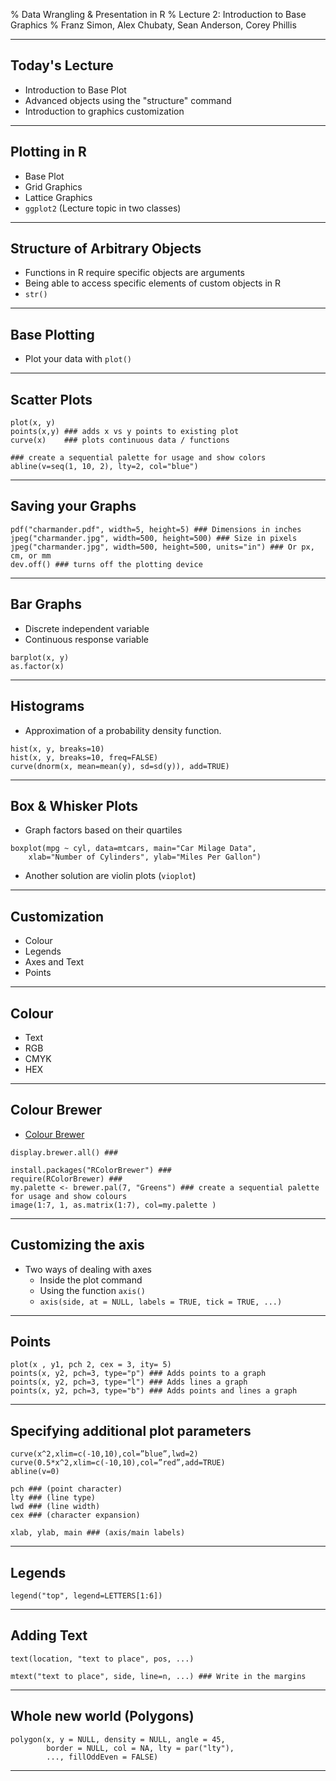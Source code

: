 % Data Wrangling & Presentation in R
% Lecture 2: Introduction to Base Graphics
% Franz Simon, Alex Chubaty, Sean Anderson, Corey Phillis

---------------------

## Today's Lecture

- Introduction to Base Plot
- Advanced objects using the "structure" command
- Introduction to graphics customization

---------------------

## Plotting in R

- Base Plot
- Grid Graphics
- Lattice Graphics
- `ggplot2` (Lecture topic in two classes)



---------------------

## Structure of Arbitrary Objects

- Functions in R require specific objects are arguments
- Being able to access specific elements of custom objects in R
- `str()`

---------------------

## Base Plotting

- Plot your data with `plot()`

---------------------

## Scatter Plots

```
plot(x, y)
points(x,y)	### adds x vs y points to existing plot
curve(x)	### plots continuous data / functions

### create a sequential palette for usage and show colors
abline(v=seq(1, 10, 2), lty=2, col="blue")
```

---------------------

## Saving your Graphs

```
pdf("charmander.pdf", width=5, height=5) ### Dimensions in inches
jpeg("charmander.jpg", width=500, height=500) ### Size in pixels
jpeg("charmander.jpg", width=500, height=500, units="in") ### Or px, cm, or mm 
dev.off() ### turns off the plotting device
```


---------------------

## Bar Graphs

- Discrete independent variable
- Continuous response variable

```
barplot(x, y)
as.factor(x)
```

---------------------

## Histograms

- Approximation of a probability density function.

```
hist(x, y, breaks=10)
hist(x, y, breaks=10, freq=FALSE)
curve(dnorm(x, mean=mean(y), sd=sd(y)), add=TRUE)
```

---------------------

## Box & Whisker Plots

- Graph factors based on their quartiles

```
boxplot(mpg ~ cyl, data=mtcars, main="Car Milage Data",
	xlab="Number of Cylinders", ylab="Miles Per Gallon")
```

- Another solution are violin plots (`vioplot`)

---------------------

## Customization

- Colour
- Legends
- Axes and Text
- Points

---------------------

## Colour

- Text
- RGB
- CMYK
- HEX

---------------------

## Colour Brewer

- [Colour Brewer](http://colorbrewer2.org/) 
 
```
display.brewer.all() ###

install.packages("RColorBrewer") ###
require(RColorBrewer) ###
my.palette <- brewer.pal(7, "Greens") ### create a sequential palette for usage and show colours
image(1:7, 1, as.matrix(1:7), col=my.palette )
```

---------------------

## Customizing the axis

- Two ways of dealing with axes
    - Inside the plot command
    - Using the function `axis()`
    - `axis(side, at = NULL, labels = TRUE, tick = TRUE, ...)`

---------------------

## Points

```
plot(x , y1, pch 2, cex = 3, ity= 5)
points(x, y2, pch=3, type="p") ### Adds points to a graph
points(x, y2, pch=3, type="l") ### Adds lines a graph
points(x, y2, pch=3, type="b") ### Adds points and lines a graph
```

---------------------

## Specifying additional plot parameters

```
curve(x^2,xlim=c(-10,10),col=”blue”,lwd=2)
curve(0.5*x^2,xlim=c(-10,10),col=”red”,add=TRUE)
abline(v=0)

pch ### (point character)
lty ### (line type)
lwd ### (line width)
cex ### (character expansion)
```

`xlab, ylab, main ### (axis/main labels)`

---------------------

## Legends

```
legend("top", legend=LETTERS[1:6])
```

---------------------

## Adding Text

```
text(location, "text to place", pos, ...)

mtext("text to place", side, line=n, ...) ### Write in the margins
```


---------------------

## Whole new world (Polygons)

```
polygon(x, y = NULL, density = NULL, angle = 45,
        border = NULL, col = NA, lty = par("lty"),
        ..., fillOddEven = FALSE)
```

---------------------

